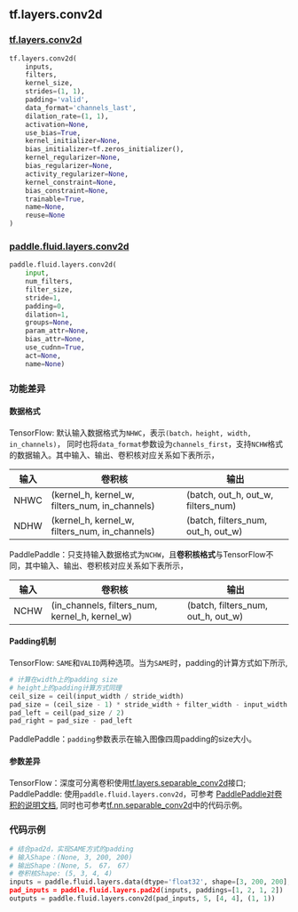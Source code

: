 ## tf.layers.conv2d

### [tf.layers.conv2d](https://www.tensorflow.org/versions/r1.13/api_docs/python/tf/layers/conv2d)
``` python
tf.layers.conv2d(
    inputs,
    filters,
    kernel_size,
    strides=(1, 1),
    padding='valid',
    data_format='channels_last',
    dilation_rate=(1, 1),
    activation=None,
    use_bias=True,
    kernel_initializer=None,
    bias_initializer=tf.zeros_initializer(),
    kernel_regularizer=None,
    bias_regularizer=None,
    activity_regularizer=None,
    kernel_constraint=None,
    bias_constraint=None,
    trainable=True,
    name=None,
    reuse=None
)
```

### [paddle.fluid.layers.conv2d](http://paddlepaddle.org/documentation/docs/zh/1.4/api_cn/layers_cn.html#paddle.fluid.layers.conv2d)
``` python
paddle.fluid.layers.conv2d(
    input, 
    num_filters, 
    filter_size, 
    stride=1, 
    padding=0, 
    dilation=1, 
    groups=None, 
    param_attr=None, 
    bias_attr=None, 
    use_cudnn=True, 
    act=None, 
    name=None)
```

### 功能差异

#### 数据格式

TensorFlow: 默认输入数据格式为`NHWC`，表示`(batch，height, width, in_channels)`， 同时也将`data_format`参数设为`channels_first`，支持`NCHW`格式的数据输入。其中输入、输出、卷积核对应关系如下表所示，

| 输入 | 卷积核 | 输出 |
|--------------------|-------------------|------------------|
|NHWC | (kernel_h, kernel_w, filters_num, in_channels)| (batch, out_h, out_w, filters_num)|
|NDHW | (kernel_h, kernel_w, filters_num, in_channels) | (batch, filters_num, out_h, out_w)|

PaddlePaddle：只支持输入数据格式为`NCHW`，且**卷积核格式**与TensorFlow不同，其中输入、输出、卷积核对应关系如下表所示，

| 输入 | 卷积核 | 输出 |
|--------------------|-------------------|------------------|
|NCHW | (in_channels, filters_num, kernel_h, kernel_w) | (batch, filters_num, out_h, out_w)|

#### Padding机制
TensorFlow: `SAME`和`VALID`两种选项。当为`SAME`时，padding的计算方式如下所示,
```python
# 计算在width上的padding size
# height上的padding计算方式同理
ceil_size = ceil(input_width / stride_width)
pad_size = (ceil_size - 1) * stride_width + filter_width - input_width
pad_left = ceil(pad_size / 2)
pad_right = pad_size - pad_left
```
PaddlePaddle：`padding`参数表示在输入图像四周padding的size大小。

#### 参数差异
TensorFlow：深度可分离卷积使用[tf.layers.separable_conv2d](https://www.tensorflow.org/versions/r1.13/api_docs/python/tf/layers/separable_conv2d)接口;  
PaddlePaddle: 使用`paddle.fluid.layers.conv2d`，可参考
[PaddlePaddle对卷积的说明文档](http://paddlepaddle.org/documentation/docs/zh/1.4/api_guides/low_level/layers/conv.html), 同时也可参考[tf.nn.separable_conv2d](https://github.com/PaddlePaddle/X2Paddle/blob/master/tensorflow2fluid/doc/tf.nn.separable_conv2d.md)中的代码示例。

### 代码示例
```python
# 结合pad2d，实现SAME方式的padding
# 输入Shape：(None, 3, 200, 200)
# 输出Shape：(None, 5， 67， 67）
# 卷积核Shape: (5, 3, 4, 4)
inputs = paddle.fluid.layers.data(dtype='float32', shape=[3, 200, 200], name='inputs)
pad_inputs = paddle.fluid.layers.pad2d(inputs, paddings=[1, 2, 1, 2])
outputs = paddle.fluid.layers.conv2d(pad_inputs, 5, [4, 4], (1, 1))